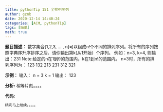 ```yaml
---
title: pythonTip 151 全排列序列
author: gznb
date: 2020-12-14 14:40:24
categories: [ACM, pythonTip]
tags: [简单]
math: true
---
```


**题目描述：**
数字集合[1,2,3, ... , n]可以组成n!个不同的排列序列。将所有的序列按照字典序升序排序之后，请你输出第k(从1开始）个序列。
例如：n=3, k=4, 则输出：231
Note:给定的n在1到9的范围内，k在1到n!的范围内。
n=3时，所有的排列序列为：
123
132
213
231
312
321

**示例：**
输入：
n = 3
k = 1
输出：
123


**分析:**
稍等片刻。。。。

**代码:**
```python
精彩马上继续。。。。。
```
